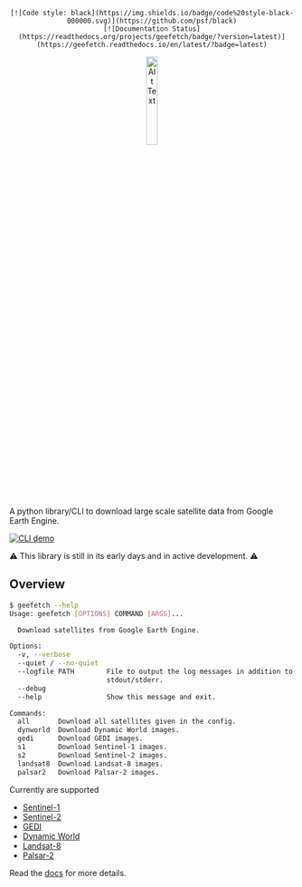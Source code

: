 <div align="center">

    [![Code style: black](https://img.shields.io/badge/code%20style-black-000000.svg)](https://github.com/psf/black)
    [![Documentation Status](https://readthedocs.org/projects/geefetch/badge/?version=latest)](https://geefetch.readthedocs.io/en/latest/?badge=latest)

</div>

<p align="center">
    <img src="assets/logo.png" alt="Alt Text" style="width:20%; height:auto">
</p>

A python library/CLI to download large scale satellite data from Google Earth Engine.

[![CLI demo](https://asciinema.org)](https://asciinema.org/a/1xT8v4UGXCNOPbKjluYun9Vu4)

⚠️ This library is still in its early days and in active development. ⚠️

## Overview

```bash
$ geefetch --help
Usage: geefetch [OPTIONS] COMMAND [ARGS]...

  Download satellites from Google Earth Engine.

Options:
  -v, --verbose
  --quiet / --no-quiet
  --logfile PATH        File to output the log messages in addition to
                        stdout/stderr.
  --debug
  --help                Show this message and exit.

Commands:
  all       Download all satellites given in the config.
  dynworld  Download Dynamic World images.
  gedi      Download GEDI images.
  s1        Download Sentinel-1 images.
  s2        Download Sentinel-2 images.
  landsat8  Download Landsat-8 images.
  palsar2   Download Palsar-2 images.
```

Currently are supported

- [Sentinel-1](https://developers.google.com/earth-engine/datasets/catalog/COPERNICUS_S1_GRD)
- [Sentinel-2](https://developers.google.com/earth-engine/datasets/catalog/sentinel-2)
- [GEDI](https://developers.google.com/earth-engine/datasets/catalog/LARSE_GEDI_GEDI02_A_002_MONTHLY)
- [Dynamic World](https://developers.google.com/earth-engine/datasets/catalog/GOOGLE_DYNAMICWORLD_V1)
- [Landsat-8](https://developers.google.com/earth-engine/datasets/catalog/LANDSAT_LC08_C02_T2_L2)
- [Palsar-2](https://developers.google.com/earth-engine/datasets/catalog/JAXA_ALOS_PALSAR_YEARLY_SAR_EPOCH)

Read the [docs](https://geefetch.readthedocs.io/en/latest/) for more details.
